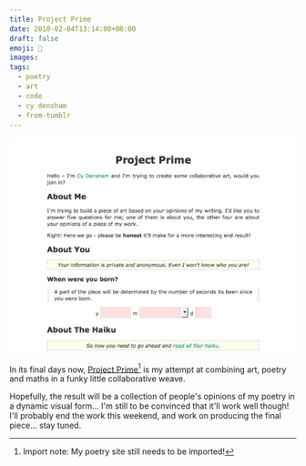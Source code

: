 ```yaml
---
title: Project Prime
date: 2010-02-04T13:14:00+00:00
draft: false
emoji: 📑
images:
tags:
  - poetry
  - art
  - code
  - cy densham
  - from-tumblr
---
```


![A web-based questionaire describing this project/poem, asking people their age, and what they think of the poetry.](questionaire.jpg)

In its final days now, [Project Prime](http://poetry.kedakai.co.uk/projectprime/)[^1] is my attempt at combining art, poetry and maths in a funky little collaborative weave.

Hopefully, the result will be a collection of people's opinions of my poetry in a dynamic visual form… I'm still to be convinced that it'll work well though! I'll probably end the work this weekend, and work on producing the final piece… stay tuned.

[^1]: Import note: My poetry site still needs to be imported!
